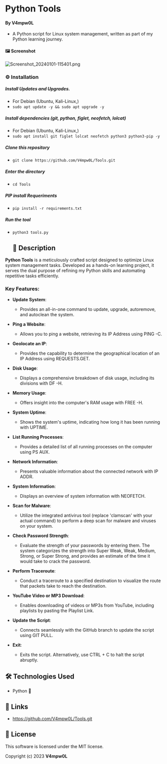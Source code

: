 # Python Tools 
  
  
 #### By V4mpw0L 
 
  * A Python script for Linux system management, written as part of my Python learning journey.


 #### 🖼️ Screenshot

    
 ![Screenshot_20240101-115401.png](https://github.com/V4mpw0L/Tools/assets/125161567/929265f8-83bc-4140-ae50-feb65303fc97)

    
### ⚙️ Installation

##### Install Updates and Upgrades.

 - For Debian (Ubuntu, Kali-Linux,)
 - ```sudo apt update -y && sudo apt upgrade -y```

##### Install dependencies (git, python, figlet, neofetch, lolcat)

 - For Debian (Ubuntu, Kali-Linux,)
 - ```sudo apt install git figlet lolcat neofetch python3 python3-pip -y```

##### Clone this repository

 - ```git clone https://github.com/V4mpw0L/Tools.git```

##### Enter the directory
 - ```cd Tools```

##### PIP install Requeriments

 - ```pip install -r requirements.txt```

##### Run the tool
 - ```python3 tools.py```

    ## 📝 Description

**Python Tools** is a meticulously crafted script designed to optimize Linux system management tasks. Developed as a hands-on learning project, it serves the dual purpose of refining my Python skills and automating repetitive tasks efficiently.

### Key Features:

- **Update System**: 
  - Provides an all-in-one command to update, upgrade, autoremove, and autoclean the system.

- **Ping a Website**: 
  - Allows you to ping a website, retrieving its IP Address using PING -C.

- **Geolocate an IP**: 
  - Provides the capability to determine the geographical location of an IP Address using REQUESTS.GET.

- **Disk Usage**: 
  - Displays a comprehensive breakdown of disk usage, including its divisions with DF -H.

- **Memory Usage**: 
  - Offers insight into the computer's RAM usage with FREE -H.

- **System Uptime**: 
  - Shows the system's uptime, indicating how long it has been running with UPTIME.

- **List Running Processes**: 
  - Provides a detailed list of all running processes on the computer using PS AUX.

- **Network Information**: 
  - Presents valuable information about the connected network with IP ADDR.

- **System Information**: 
  - Displays an overview of system information with NEOFETCH.
    
- **Scan for Malware**:
  - Utilize the integrated antivirus tool (replace 'clamscan' with your actual command) to perform a deep scan for malware and viruses on your system.

- **Check Password Strength**:
  - Evaluate the strength of your passwords by entering them. The system categorizes the strength into Super Weak, Weak, Medium, Strong, or Super Strong, and provides an estimate of the time it would take to crack the password.

- **Perform Traceroute**:
  - Conduct a traceroute to a specified destination to visualize the route that packets take to reach the destination.

- **YouTube Video or MP3 Download**: 
  - Enables downloading of videos or MP3s from YouTube, including playlists by pasting the Playlist Link.

- **Update the Script**: 
  - Connects seamlessly with the GitHub branch to update the script using GIT PULL.

- **Exit**: 
  - Exits the script. Alternatively, use CTRL + C to halt the script abruptly.


   
 ## 🛠️ Technologies Used 
  
 * Python 🐍
   
 ## 🔗 Links 
  
 * https://github.com/V4mpw0L/Tools.git
  
 ## 📜 License 
  
 This software is licensed under the MIT license. 
  
 Copyright (c) 2023 **V4mpw0L**
